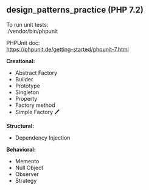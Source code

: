 ## design_patterns_practice (PHP 7.2)    

To run unit tests:  
./vendor/bin/phpunit

PHPUnit doc:   
https://phpunit.de/getting-started/phpunit-7.html   


**Creational:**   
- Abstract Factory
- Builder
- Prototype
- Singleton
- Property
- Factory method  
- Simple Factory :pen:     

**Structural:**   
- Dependency Injection

**Behavioral:**   
- Memento
- Null Object
- Observer
- Strategy




